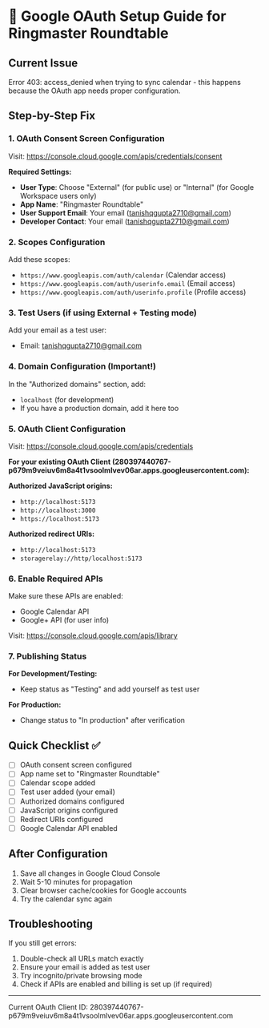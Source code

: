 # 🔧 Google OAuth Setup Guide for Ringmaster Roundtable

## Current Issue
Error 403: access_denied when trying to sync calendar - this happens because the OAuth app needs proper configuration.

## Step-by-Step Fix

### 1. OAuth Consent Screen Configuration
Visit: https://console.cloud.google.com/apis/credentials/consent

**Required Settings:**
- **User Type**: Choose "External" (for public use) or "Internal" (for Google Workspace users only)
- **App Name**: "Ringmaster Roundtable"
- **User Support Email**: Your email (tanishqgupta2710@gmail.com)
- **Developer Contact**: Your email (tanishqgupta2710@gmail.com)

### 2. Scopes Configuration
Add these scopes:
- `https://www.googleapis.com/auth/calendar` (Calendar access)
- `https://www.googleapis.com/auth/userinfo.email` (Email access)
- `https://www.googleapis.com/auth/userinfo.profile` (Profile access)

### 3. Test Users (if using External + Testing mode)
Add your email as a test user:
- Email: tanishqgupta2710@gmail.com

### 4. Domain Configuration (Important!)
In the "Authorized domains" section, add:
- `localhost` (for development)
- If you have a production domain, add it here too

### 5. OAuth Client Configuration
Visit: https://console.cloud.google.com/apis/credentials

**For your existing OAuth Client (280397440767-p679m9veiuv6m8a4t1vsoolmlvev06ar.apps.googleusercontent.com):**

**Authorized JavaScript origins:**
- `http://localhost:5173`
- `http://localhost:3000`
- `https://localhost:5173`

**Authorized redirect URIs:**
- `http://localhost:5173`
- `storagerelay://http/localhost:5173`

### 6. Enable Required APIs
Make sure these APIs are enabled:
- Google Calendar API
- Google+ API (for user info)

Visit: https://console.cloud.google.com/apis/library

### 7. Publishing Status
**For Development/Testing:**
- Keep status as "Testing" and add yourself as test user

**For Production:**
- Change status to "In production" after verification

## Quick Checklist ✅
- [ ] OAuth consent screen configured
- [ ] App name set to "Ringmaster Roundtable"
- [ ] Calendar scope added
- [ ] Test user added (your email)
- [ ] Authorized domains configured
- [ ] JavaScript origins configured
- [ ] Redirect URIs configured
- [ ] Google Calendar API enabled

## After Configuration
1. Save all changes in Google Cloud Console
2. Wait 5-10 minutes for propagation
3. Clear browser cache/cookies for Google accounts
4. Try the calendar sync again

## Troubleshooting
If you still get errors:
1. Double-check all URLs match exactly
2. Ensure your email is added as test user
3. Try incognito/private browsing mode
4. Check if APIs are enabled and billing is set up (if required)

---
Current OAuth Client ID: 280397440767-p679m9veiuv6m8a4t1vsoolmlvev06ar.apps.googleusercontent.com